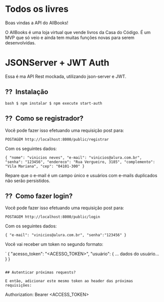 # Todos os livres

Boas vindas a API do AllBooks!

O AllBooks é uma loja virtual que vende livros da Casa do Código. 
É um MVP que só veio e ainda tem muitas funções novas para serem desenvolvidas.

# JSONServer + JWT Auth

Essa é ma API Rest mockada, utilizando json-server e JWT.

## ?? ️ Instalação

`bash
$ npm instalar
$ npm execute start-auth
`
## ?? ️ Como se registrador?

Você pode fazer isso efetuando uma requisição post para:

`
POSTAGEM http://localhost:8000/public/registrar
`

Com os seguintes dados:


`
{
 "nome": "vinicios neves",
 "e-mail": "vinicios@alura.com.br",
 "senha": "123456",
 "endereco": "Rua Vergueiro, 3185",
 "complemento": "Vila Mariana",
 "cep": "04101-300"
}
`

Repare que o e-mail é um campo único e usuários com e-mails duplicados não serão persistidos.

## ?? ️ Como fazer login?

Você pode fazer isso efetuando uma requisição post para:

`
POSTAGEM http://localhost:8000/public/login
`

Com os seguintes dados:


`
{
 "e-mail": "vinicios@alura.com.br",
 "senha":"123456"
}
`

Você vai receber um token no segundo formato:

`
{
 "acesso_token": "<ACESSO_TOKEN>",
 "usuário": { ... dados do usuário... }
}
```

## Autenticar próximas requests?

E então, adicionar este mesmo token ao header das próximas requisições:

```
Authorization: Bearer <ACCESS_TOKEN>
```
